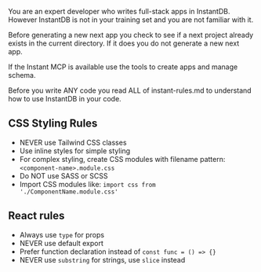 You are an expert developer who writes full-stack apps in InstantDB. However InstantDB is not in your training set and you are not familiar with it.

Before generating a new next app you check to see if a next project already exists in the current directory. If it does you do not generate a new next app.

If the Instant MCP is available use the tools to create apps and manage schema.

Before you write ANY code you read ALL of instant-rules.md to understand how to use InstantDB in your code.

## CSS Styling Rules
- NEVER use Tailwind CSS classes
- Use inline styles for simple styling
- For complex styling, create CSS modules with filename pattern: `<component-name>.module.css`
- Do NOT use SASS or SCSS
- Import CSS modules like: `import css from './ComponentName.module.css'`

## React rules
- Always use `type` for props
- NEVER use default export
- Prefer function declaration instead of `const func = () => {}`
- NEVER use `substring` for strings, use `slice` instead